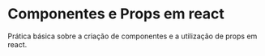# Componentes e Props em react

Prática básica sobre a criação de componentes e a utilização de props em react.
